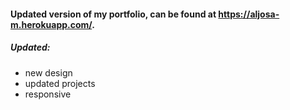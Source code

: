 #### Updated version of my portfolio, can be found at https://aljosa-m.herokuapp.com/.

##### Updated:
- new design
- updated projects
- responsive
